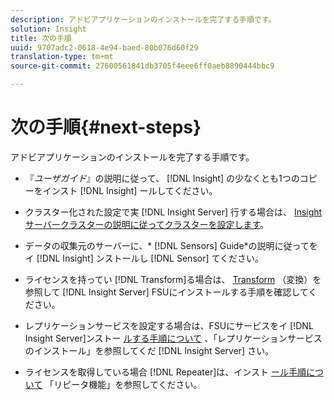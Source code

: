 ```yaml
---
description: アドビアプリケーションのインストールを完了する手順です。
solution: Insight
title: 次の手順
uuid: 9707adc2-0618-4e94-baed-80b076d60f29
translation-type: tm+mt
source-git-commit: 27600561841db3705f4eee6ff0aeb8890444bbc9

---
```



# 次の手順{#next-steps}

アドビアプリケーションのインストールを完了する手順です。

* 『*ユーザガイド*』の説明に従って、 [!DNL Insight] の少なくとも1つのコピーをインスト [!DNL Insight] ールしてください。

* クラスター化された設定で実 [!DNL Insight Server] 行する場合は、 [Insightサーバークラスターの説明に従ってクラスターを設定します](../../../home/c-inst-svr/c-install-ins-svr/c-ins-svr-clstrs/c-abt-ins-svr-clsters.md)。

* データの収集元のサーバーに、* [!DNL Sensors] Guide*の説明に従ってをイ [!DNL Insight] ンストールし [!DNL Sensor] てください。

* ライセンスを持ってい [!DNL Transform]る場合は、 [Transform](../../../home/c-inst-svr/c-tfm/c-tfm.md#concept-2da4db2b6f444e93ace22d3b3aecb4f2) （変換）を参照して [!DNL Insight Server] FSUにインストールする手順を確認してください。

* レプリケーションサービスを設定する場合は、FSUにサービスをイ [!DNL Insight Server]ンストー [ルする手順について](../../../home/c-inst-svr/c-ins-svr-rep-svc/c-inst-rep-svc.md#concept-4743b6621f394ee39cf0635230996925) 、「レプリケーションサービスのインストール」を参照してくだ [!DNL Insight Server] さい。

* ライセンスを取得している場合 [!DNL Repeater]は、インスト [ール手順について](../../../home/c-inst-svr/c-rptr-fntly/c-rptr-fntly.md) 「リピータ機能」を参照してください。
